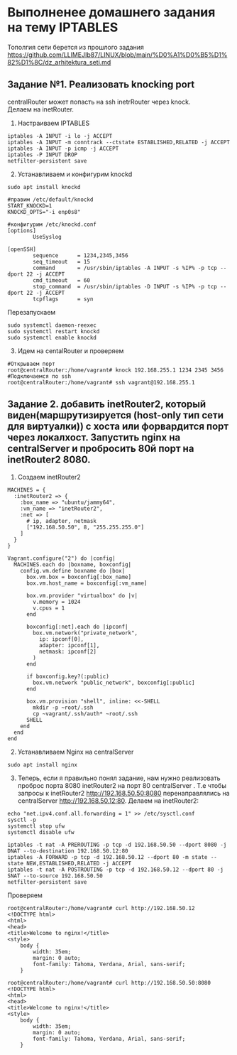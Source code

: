 # Выполненее домашнего задания на тему IPTABLES
Тополгия сети берется из прошлого задания   https://github.com/LLlMEJIb87/LINUX/blob/main/%D0%A1%D0%B5%D1%82%D1%8C/dz_arhitektura_seti.md    
## Задание №1. Реализовать knocking port
centralRouter может попасть на ssh inetrRouter через knock.     
Делаем на inetRouter.
1. Настраиваем IPTABLES
```
iptables -A INPUT -i lo -j ACCEPT
iptables -A INPUT -m conntrack --ctstate ESTABLISHED,RELATED -j ACCEPT
iptables -A INPUT -p icmp -j ACCEPT
iptables -P INPUT DROP
netfilter-persistent save
```
2. Устанавливаем и конфигурим knockd
```
sudo apt install knockd

#правим /etc/default/knockd
START_KNOCKD=1
KNOCKD_OPTS="-i enp0s8"

#конфигурим /etc/knockd.conf
[options]
        UseSyslog

[openSSH]
        sequence      = 1234,2345,3456
        seq_timeout   = 15
        command       = /usr/sbin/iptables -A INPUT -s %IP% -p tcp --dport 22 -j ACCEPT
        cmd_timeout   = 60
        stop_command  = /usr/sbin/iptables -D INPUT -s %IP% -p tcp --dport 22 -j ACCEPT
        tcpflags      = syn
```
Перезапускаем
```
sudo systemctl daemon-reexec
sudo systemctl restart knockd
sudo systemctl enable knockd
```
3. Идем на centalRouter и проверяем
```
#Открываем порт
root@centralRouter:/home/vagrant# knock 192.168.255.1 1234 2345 3456
#Подключаемся по ssh
root@centralRouter:/home/vagrant# ssh vagrant@192.168.255.1
```
## Задание 2. добавить inetRouter2, который виден(маршрутизируется (host-only тип сети для виртуалки)) с хоста или форвардится порт через локалхост. Запустить nginx на centralServer и пробросить 80й порт на inetRouter2 8080.
1. Создаем inetRouter2
```
MACHINES = {
  :inetRouter2 => {
    :box_name => "ubuntu/jammy64",
    :vm_name => "inetRouter2",
    :net => [
      # ip, adapter, netmask
      ["192.168.50.50", 8, "255.255.255.0"]
    ]
  }
}

Vagrant.configure("2") do |config|
  MACHINES.each do |boxname, boxconfig|
    config.vm.define boxname do |box|
      box.vm.box = boxconfig[:box_name]
      box.vm.host_name = boxconfig[:vm_name]

      box.vm.provider "virtualbox" do |v|
        v.memory = 1024
        v.cpus = 1
      end

      boxconfig[:net].each do |ipconf|
        box.vm.network("private_network",
          ip: ipconf[0],
          adapter: ipconf[1],
          netmask: ipconf[2]
        )
      end

      if boxconfig.key?(:public)
        box.vm.network "public_network", boxconfig[:public]
      end

      box.vm.provision "shell", inline: <<-SHELL
        mkdir -p ~root/.ssh
        cp ~vagrant/.ssh/auth* ~root/.ssh
      SHELL
    end
  end
end
```
2. Устанавливаем Nginx на centralServer
```
sudo apt install nginx
```
3. Теперь, если я правильно понял задание, нам нужно реализовать проброс порта 8080 inetRouter2 на порт 80 centralServer . Т.е чтобы запросы к inetRouter2 http://192.168.50.50:8080 перенаправлялись на centralServer http://192.168.50.12:80. Делаем на inetRouter2:
```
echo "net.ipv4.conf.all.forwarding = 1" >> /etc/sysctl.conf
sysctl -p
systemctl stop ufw
systemctl disable ufw
```
```
iptables -t nat -A PREROUTING -p tcp -d 192.168.50.50 --dport 8080 -j DNAT --to-destination 192.168.50.12:80
iptables -A FORWARD -p tcp -d 192.168.50.12 --dport 80 -m state --state NEW,ESTABLISHED,RELATED -j ACCEPT
iptables -t nat -A POSTROUTING -p tcp -d 192.168.50.12 --dport 80 -j SNAT --to-source 192.168.50.50
netfilter-persistent save

```

Проверяем
```
root@centralRouter:/home/vagrant# curl http://192.168.50.12
<!DOCTYPE html>
<html>
<head>
<title>Welcome to nginx!</title>
<style>
    body {
        width: 35em;
        margin: 0 auto;
        font-family: Tahoma, Verdana, Arial, sans-serif;
    }
```
```
root@centralRouter:/home/vagrant# curl http://192.168.50.50:8080
<!DOCTYPE html>
<html>
<head>
<title>Welcome to nginx!</title>
<style>
    body {
        width: 35em;
        margin: 0 auto;
        font-family: Tahoma, Verdana, Arial, sans-serif;
    }
```
